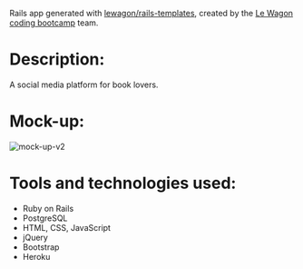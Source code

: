 Rails app generated with [lewagon/rails-templates](https://github.com/lewagon/rails-templates), created by the [Le Wagon coding bootcamp](https://www.lewagon.com) team.

# Description:
A social media platform for book lovers.

# Mock-up:
![mock-up-v2](https://github.com/Willhol60/phasebook/Phasebook-V2.png?raw=true)

# Tools and technologies used:
* Ruby on Rails
* PostgreSQL
* HTML, CSS, JavaScript
* jQuery
* Bootstrap
* Heroku
